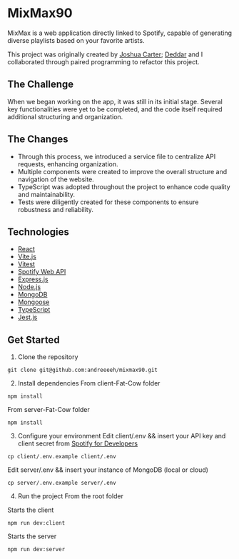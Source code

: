# MixMax90
MixMax is a web application directly linked to Spotify, capable of generating diverse playlists based on your favorite artists.

This project was originally created by [Joshua Carter](https://github.com/joshuajcarter/mixmax90); [Deddar](https://github.com/vertig0matrix) and I collaborated through paired programming to refactor this project.

## The Challenge
When we began working on the app, it was still in its initial stage. Several key functionalities were yet to be completed, and the code itself required additional structuring and organization.

## The Changes
- Through this process, we introduced a service file to centralize API requests, enhancing organization.
- Multiple components were created to improve the overall structure and navigation of the website.
- TypeScript was adopted throughout the project to enhance code quality and maintainability.
- Tests were diligently created for these components to ensure robustness and reliability.

## Technologies

- [React](https://react.dev/)
- [Vite.js](https://vitejs.dev/)
- [Vitest](https://vitest.dev/)
- [Spotify Web API](https://developer.spotify.com/documentation/web-api)
- [Express.js](https://expressjs.com/)
- [Node.js](https://nodejs.org/en)
- [MongoDB](https://www.mongodb.com/)
- [Mongoose](https://mongoosejs.com/)
- [TypeScript](https://www.typescriptlang.org/)
- [Jest.js](https://jestjs.io/)

## Get Started
1. Clone the repository
```
git clone git@github.com:andreeeeh/mixmax90.git
```

2. Install dependencies
From client-Fat-Cow folder
```
npm install
```
From server-Fat-Cow folder
```
npm install
```

3. Configure your environment
Edit client/.env && insert your API key and client secret from [Spotify for Developers](https://developer.spotify.com/documentation/web-api)
```
cp client/.env.example client/.env
```
Edit server/.env && insert your instance of MongoDB (local or cloud)
```
cp server/.env.example server/.env
```

4. Run the project
From the root folder

Starts the client
```
npm run dev:client
```
Starts the server
```
npm run dev:server
```